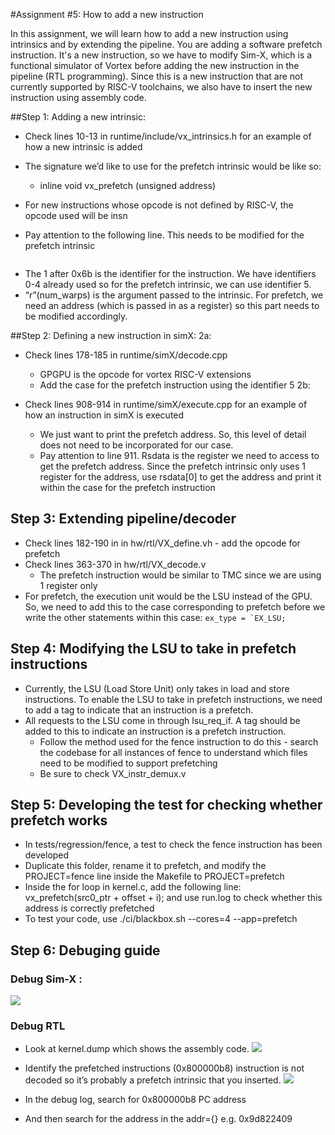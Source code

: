 #Assignment #5: How to add a new instruction 

In this assignment, we will learn how to add a new instruction using intrinsics and by extending the pipeline. You are adding a software prefetch instruction. It's a new instruction, so we have to modify Sim-X, which is a functional simulator of Vortex before adding the new instruction in the pipeline (RTL programming). Since this is a new instruction that are not currently supported by RISC-V toolchains, we also have to insert the new instruction using assembly code. 

##Step 1: Adding a new intrinsic: 

- Check lines 10-13 in runtime/include/vx_intrinsics.h for an example of how a new intrinsic is added 

- The signature we’d like to use for the prefetch intrinsic would be like so:
  - inline void vx_prefetch (unsigned address)
- For new instructions whose opcode is not defined by RISC-V, the opcode used will be insn
- Pay attention to the following line. This needs to be modified for the prefetch 
intrinsic
```asm volatile (".insn s 0x6b, 1, %1, 0(%0)" :: "r"(num_warps), "r"(func_ptr));
```

 - The 1 after 0x6b is the identifier for the instruction. We have identifiers 0-4 already used so for the prefetch intrinsic, we can use identifier 5.
 - “r”(num_warps) is the argument passed to the intrinsic. For prefetch, we need an address (which is passed in as a register) so this part needs to be modified accordingly.
 
##Step 2: Defining a new instruction in simX: 
2a:  

- Check lines 178-185 in runtime/simX/decode.cpp 
  - GPGPU is the opcode for vortex RISC-V extensions
  - Add the case for the prefetch instruction using the identifier 5
2b:

- Check lines 908-914 in runtime/simX/execute.cpp for an example of how an instruction in simX is executed
  - We just want to print the prefetch address. So, this level of detail does not need to be incorporated for our case.
  - Pay attention to line 911. Rsdata is the register we need to access to get the prefetch address. Since the prefetch intrinsic only uses 1 register for the address, use rsdata[0] to get the address and print it within the case for the prefetch instruction

## Step 3: Extending pipeline/decoder
- Check lines 182-190 in in hw/rtl/VX_define.vh - add the opcode for prefetch
- Check lines 363-370 in hw/rtl/VX_decode.v 
  - The prefetch instruction would be similar to TMC since we are using 1 register only
 - For prefetch, the execution unit would be the LSU instead of the GPU. So, we need to add this to the case corresponding to prefetch before we write the other statements within this case:
``` ex_type = `EX_LSU; ``` 

## Step 4: Modifying the LSU to take in prefetch instructions
- Currently, the LSU (Load Store Unit) only takes in load and store instructions. To enable the LSU to take in prefetch instructions, we need to add a tag to indicate that an instruction is a prefetch. 
- All requests to the LSU come in through lsu_req_if. A tag should be added to this to indicate an instruction is a prefetch instruction. 
  - Follow the method used for the fence instruction to do this - search the codebase for all instances of fence to understand which files need to be modified to support prefetching
  - Be sure to check VX_instr_demux.v

## Step 5: Developing the test for checking whether prefetch works
- In tests/regression/fence, a test to check the fence instruction has been developed
- Duplicate this folder, rename it to prefetch, and modify the PROJECT=fence line inside the Makefile to PROJECT=prefetch
- Inside the for loop in kernel.c, add the following line: vx_prefetch(src0_ptr + offset + i); and use run.log to check whether this address is correctly prefetched
- To test your code, use ./ci/blackbox.sh --cores=4 --app=prefetch

## Step 6: Debuging guide 
### Debug Sim-X : 
![](assignment5_fig1.png)
 
### Debug RTL 
- Look at kernel.dump which shows the assembly code.
![](assignment5_fig2.png)
- Identify the prefetched instructions (0x800000b8) instruction is not decoded so it’s probably a prefetch intrinsic that you inserted. 
![](assignment5_fig3.png)
- In the debug log, search for 0x800000b8  PC address 

- And then search for the address in the addr={} e.g. 0x9d822409 

